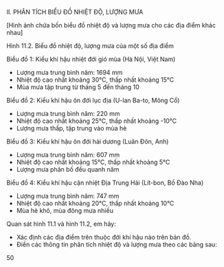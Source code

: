 II. PHÂN TÍCH BIỂU ĐỒ NHIỆT ĐỘ, LƯỢNG MƯA

[Hình ảnh chứa bốn biểu đồ nhiệt độ và lượng mưa cho các địa điểm khác nhau]

Hình 11.2. Biểu đồ nhiệt độ, lượng mưa của một số địa điểm

Biểu đồ 1: Kiểu khí hậu nhiệt đới gió mùa (Hà Nội, Việt Nam)
- Lượng mưa trung bình năm: 1694 mm
- Nhiệt độ cao nhất khoảng 30°C, thấp nhất khoảng 15°C
- Mùa mưa tập trung từ tháng 5 đến tháng 10

Biểu đồ 2: Kiểu khí hậu ôn đới lục địa (U-lan Ba-to, Mông Cổ)
- Lượng mưa trung bình năm: 220 mm
- Nhiệt độ cao nhất khoảng 25°C, thấp nhất khoảng -10°C
- Lượng mưa thấp, tập trung vào mùa hè

Biểu đồ 3: Kiểu khí hậu ôn đới hải dương (Luân Đôn, Anh)
- Lượng mưa trung bình năm: 607 mm
- Nhiệt độ cao nhất khoảng 15°C, thấp nhất khoảng 5°C
- Lượng mưa phân bố đều quanh năm

Biểu đồ 4: Kiểu khí hậu cận nhiệt Địa Trung Hải (Lít-bon, Bồ Đào Nha)
- Lượng mưa trung bình năm: 747 mm
- Nhiệt độ cao nhất khoảng 20°C, thấp nhất khoảng 10°C
- Mùa hè khô, mùa đông mưa nhiều

Quan sát hình 11.1 và hình 11.2, em hãy:
- Xác định các địa điểm trên thuộc đới khí hậu nào trên bản đồ.
- Điền các thông tin phân tích nhiệt độ và lượng mưa theo các bảng sau:

50